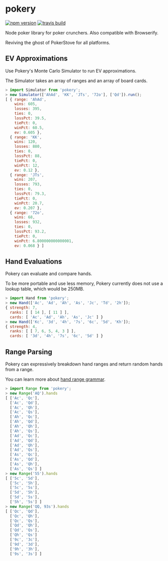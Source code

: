 pokery
======

[![npm version](https://badge.fury.io/js/pokery.svg)](http://badge.fury.io/js/pokery)
[![travis build](https://travis-ci.org/ngokevin/pokery.svg)](https://travis-ci.org/ngokevin/pokery)

Node poker library for poker crunchers. Also compatible with Browserify.

Reviving the ghost of PokerStove for all platforms.


## EV Approximations

Use Pokery's Monte Carlo Simulator to run EV approximations.

The Simulator takes an array of ranges and an array of board cards.

```javascript
> import Simulator from 'pokery';
> new Simulator(['AhAd', 'KK', 'JTs', '72o'], ['Qd']).run();
[ { range: 'AhAd',
    wins: 605,
    losses: 395,
    ties: 0,
    lossPct: 39.5,
    tiePct: 0,
    winPct: 60.5,
    ev: 0.605 },
  { range: 'KK',
    wins: 120,
    losses: 880,
    ties: 0,
    lossPct: 88,
    tiePct: 0,
    winPct: 12,
    ev: 0.12 },
  { range: 'JTs',
    wins: 207,
    losses: 793,
    ties: 0,
    lossPct: 79.3,
    tiePct: 0,
    winPct: 20.7,
    ev: 0.207 },
  { range: '72o',
    wins: 68,
    losses: 932,
    ties: 0,
    lossPct: 93.2,
    tiePct: 0,
    winPct: 6.800000000000001,
    ev: 0.068 } ]
```

## Hand Evaluations

Pokery can evaluate and compare hands.

To be more portable and use less memory, Pokery currently does not use a lookup
table, which would be 250MB.

```javascript
> import Hand from 'pokery';
> new Hand(['Ac', 'Ad', 'Ah', 'As', 'Jc', 'Td', '2h']);
{ strength: 7,
  ranks: [ [ 14 ], [ 11 ] ],
  cards: [ 'Ac', 'Ad', 'Ah', 'As', 'Jc' ] }
> new Hand(['Kc', '3d', '4h', '7s', '6c', '5d', 'Kh']);
{ strength: 4,
  ranks: [ [ 7, 6, 5, 4, 3 ] ],
  cards: [ '3d', '4h', '7s', '6c', '5d' ] }
```

## Range Parsing

Pokery can expressively breakdown hand ranges and return random hands from a
range.

You can learn more about [hand range
grammar](http://pokerini.com/help/holdem_range_notation.php).

```javascript
> import Range from 'pokery';
> new Range('AQ').hands
[ ['Ac', 'Qc'],
  ['Ac', 'Qd'],
  ['Ac', 'Qh'],
  ['Ac', 'Qs'],
  ['Ah', 'Qc'],
  ['Ah', 'Qd'],
  ['Ah', 'Qh'],
  ['Ah', 'Qs'],
  ['Ad', 'Qc'],
  ['Ad', 'Qd'],
  ['Ad', 'Qh'],
  ['Ad', 'Qs'],
  ['As', 'Qc'],
  ['As', 'Qd'],
  ['As', 'Qh'],
  ['As', 'Qs'] ]
> new Range('55').hands
[ ['5c', '5d'],
  ['5c', '5h'],
  ['5c', '5s'],
  ['5d', '5h'],
  ['5d', '5s'],
  ['5h', '5s'] ]
> new Range('QQ, 93s').hands
[ ['Qc', 'Qd'],
  ['Qc', 'Qh'],
  ['Qc', 'Qs'],
  ['Qd', 'Qh'],
  ['Qd', 'Qs'],
  ['Qh', 'Qs']
  ['9c', '3c'],
  ['9d', '3d'],
  ['9h', '3h'],
  ['9s', '3s'] ]
```
